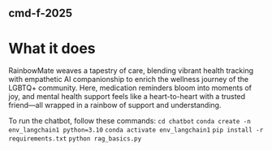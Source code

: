 ## cmd-f-2025

# What it does
RainbowMate weaves a tapestry of care, blending vibrant health tracking with empathetic AI companionship to enrich the wellness journey of the LGBTQ+ community. Here, medication reminders bloom into moments of joy, and mental health support feels like a heart-to-heart with a trusted friend—all wrapped in a rainbow of support and understanding.

To run the chatbot, follow these commands:
`cd chatbot`
`conda create -n env_langchain1 python=3.10`
`conda activate env_langchain1`
`pip install -r requirements.txt`
`python rag_basics.py`
